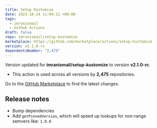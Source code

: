 ```yaml
---
title: Setup Kustomize
date: 2023-10-24 11:04:11 +00:00
tags:
  - imranismail
  - GitHub Actions
draft: false
repo: imranismail/setup-kustomize
marketplace: https://github.com/marketplace/actions/setup-kustomize
version: v2.1.0-rc
dependentsNumber: "2,475"
---
```



Version updated for **imranismail/setup-kustomize** to version **v2.1.0-rc**.
- This action is used across all versions by **2,475** repositories.

Go to the [GitHub Marketplace](https://github.com/marketplace/actions/setup-kustomize) to find the latest changes.

## Release notes

- Bump dependencies
- Add `getPinnedVersion`, which will speed up lookups for non-range semvers like: `1.0.0`
